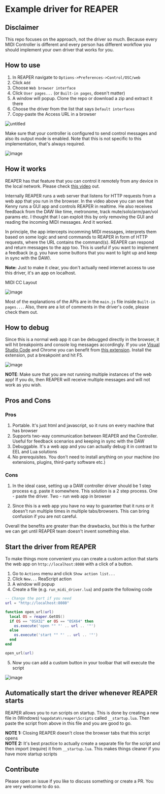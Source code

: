# Example driver for REAPER

## Disclaimer

This repo focuses on the approach, not the driver so much. Because every MIDI Controller is different and every person has different 
workflow you should implement your own driver that works for you.

## How to use

1. In REAPER navigate to `Options->Preferences->Control/OSC/web`
2. Click `Add`
3. Choose `Web browser interface`
4. Click `User pages...` (or `Built-in pages`, doesn't matter)
5. A window will popup. Clone the repo or download a zip and extract it there
6. Choose the driver from the list that says `Default interfaces`
7. Copy-paste the Access URL in a browser

![untitled](https://user-images.githubusercontent.com/3126733/50609072-5185ee00-0ed7-11e9-8fbb-d74e979a3410.png)

Make sure that your controller is configured to send control messages and also its output mode is enabled. Note that this is not specific
to this implementation, that's always required.

![image](https://user-images.githubusercontent.com/3126733/50609231-bf321a00-0ed7-11e9-9d2c-e1e896aad763.png)

## How it works

REAPER has that feature that you can control it remotely from any device in the local network.
Please check [this video](https://youtu.be/CkMAj8CpvIU) out.

Internally REAPER runs a web server that listens for HTTP requests from a web app that you run in the browser. In the video above you can see that Kenny
runs a GUI app and controls REAPER in realtime. He also receives feedback from the DAW like time, metronome, track mute/solo/arm/pan/vol params etc.
I thought that I can exploit this by only removing the GUI and reading the incoming MIDI messages. And it worked.

In principle, the app intercepts incomming MIDI messages, interprets them based on some logic and send commands to REAPER in form of
HTTP requests, where the URL contains the command(s). REAPER can respond and return messages to the app too. This is useful if you want
to implement a feedback (e.g. you have some buttons that you want to light up and keep in sync with the DAW).

**Note:** Just to make it clear, you don't actually need internet access to use this driver, it's an app on localhost.

MIDI CC Layout

![image](https://user-images.githubusercontent.com/3126733/50611921-de817500-0ee0-11e9-8916-f65bf7f9c52a.png)

Most of the explanations of the APIs are in the `main.js` file inside `Built-in pages...`. Also, there are a lot of comments in the driver's code, please check them out.

## How to debug

Since this is a normal web app it can be debugged directly in the browser, it will hit breakpoints and console log messages accordingly.
If you use [Visual Studio Code](https://code.visualstudio.com/) and Chrome you can benefit from
[this extension](https://code.visualstudio.com/blogs/2016/02/23/introducing-chrome-debugger-for-vs-code). Install the extension, put a breakpoint and hit F5.

![image](https://user-images.githubusercontent.com/3126733/50612097-839c4d80-0ee1-11e9-90c5-7dd54fb970ce.png)

**NOTE**: Make sure that you are not running multiple instances of the web app! If you do, then REAPER will receive multiple messages and will not work as you wish.

## Pros and Cons

### Pros

1. Portable. It's just html and javascript, so it runs on every machine that has browser
2. Supports two-way communication between REAPER and the Controller. Useful for feedback scenarios and keeping in sync with the DAW
2. Debuggable. It's a web app and you can actually debug it in contrast to EEL and Lua solutions
3. No prerequisites. You don't need to install anything on your machine (no extensions, plugins, third-party software etc.)

### Cons

1. In the ideal case, setting up a DAW controller driver should be 1 step process e.g. paste it somewhere. This solution is a 2
step process. One - paste the driver. Two - run web app in browser

2. Since this is a web app you have no way to guarantee that it runs or it doesn't run multiple times in multiple tabs/browsers.
This can bring confusion if you are not careful.

Overall the benefits are greater than the drawbacks, but this is the further we can get until REAPER team doesn't invent something else.

## Start the driver from REAPER

To make things more convenient you can create a custom action that starts the web app on `http://localhost:8080` with a click of a button.

1. Go to `Actions` menu and click `Show action list...`
2. Click `New...` ReaScript action
3. A window will popup
4. Create a file (e.g. `run_midi_driver.lua`) and paste the following code

```lua
-- Change the port if you need
url = "http://localhost:8080"

function open_url(url)
  local OS = reaper.GetOS()
  if OS == "OSX32" or OS == "OSX64" then
    os.execute('open "" "' .. url .. '"')
  else
    os.execute('start "" "' .. url .. '"')
  end
end

open_url(url)
```

5. Now you can add a custom button in your toolbar that will execute the script

![image](https://user-images.githubusercontent.com/3126733/50728047-d3228980-112c-11e9-86ea-e1ec2bdfa75a.png)


## Automatically start the driver whenever REAPER starts

REAPER allows you to run scripts on startup. This is done by creating a new file in (Windows) `%appdata%\reaper\Scripts` called `__startup.lua`. Then paste the script from above in this file and you are good to go.

**NOTE 1:** Closing REAPER doesn't close the browser tabs that this script opens  
**NOTE 2:** It's best practice to actually create a separate file for the script and then import (require) it from `__startup.lua`. This makes things cleaner if you have more startup scripts

## Contribute

Please open an issue if you like to discuss something or create a PR. You are very welcome to do so.
